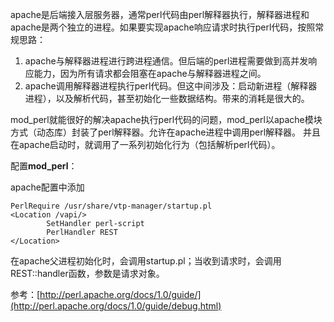 apache是后端接入层服务器，通常perl代码由perl解释器执行，解释器进程和apache是两个独立的进程。如果要实现apache响应请求时执行perl代码，按照常规思路：

1. apache与解释器进程进行跨进程通信。但后端的perl进程需要做到高并发响应能力，因为所有请求都会阻塞在apache与解释器进程之间。
2. apache调用解释器进程执行perl代码。但这中间涉及：启动新进程（解释器进程），以及解析代码，甚至初始化一些数据结构。带来的消耗是很大的。

mod\_perl就能很好的解决apache执行perl代码的问题，mod\_perl以apache模块方式（动态库）封装了perl解释器。允许在apache进程中调用perl解释器。 并且在apache启动时，就调用了一系列初始化行为（包括解析perl代码）。

配置**mod\_perl**：

apache配置中添加

```
PerlRequire /usr/share/vtp-manager/startup.pl
<Location /vapi/>
        SetHandler perl-script
        PerlHandler REST
</Location>
```

在apache父进程初始化时，会调用startup.pl；当收到请求时，会调用REST::handler函数，参数是请求对象。

参考：[http://perl.apache.org/docs/1.0/guide/](http://perl.apache.org/docs/1.0/guide/debug.html)


